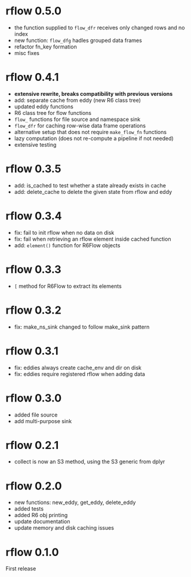 # rflow 0.5.0

- the function supplied to `flow_dfr` receives only changed rows and no index
- new function: `flow_dfg` hadles grouped data frames
- refactor fn_key formation
- misc fixes


# rflow 0.4.1

- **extensive rewrite, breaks compatibility with previous versions**
- add: separate cache from eddy (new R6 class tree)
- updated eddy functions
- R6 class tree for flow functions
- `flow_` functions for file source and namespace sink
- `flow_dfr` for caching row-wise data frame operations
- alternative setup that does not require `make_flow_fn` functions
- lazy computation (does not re-compute a pipeline if not needed)
- extensive testing


# rflow 0.3.5

- add: is_cached to test whether a state already exists in cache
- add: delete_cache to delete the given state from rflow and eddy


# rflow 0.3.4

- fix: fail to init rflow when no data on disk
- fix: fail when retrieving an rflow element inside cached function
- add: `element()` function for R6Flow objects


# rflow 0.3.3

- `[` method for R6Flow to extract its elements


# rflow 0.3.2

- fix: make_ns_sink changed to follow make_sink pattern


# rflow 0.3.1

- fix: eddies always create cache_env and dir on disk
- fix: eddies require registered rflow when adding data


# rflow 0.3.0

- added file source
- add multi-purpose sink


# rflow 0.2.1

- collect is now an S3 method, using the S3 generic from dplyr


# rflow 0.2.0

- new functions: new_eddy, get_eddy, delete_eddy
- added tests
- added R6 obj printing
- update documentation
- update memory and disk caching issues


# rflow 0.1.0

First release
